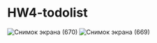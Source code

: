 # HW4-todolist
![Снимок экрана (670)](https://user-images.githubusercontent.com/62872580/102968680-86edd100-451e-11eb-95d2-283f98996b4b.png)
![Снимок экрана (669)](https://user-images.githubusercontent.com/62872580/102968685-87866780-451e-11eb-9bf1-ca30a4498ed2.png)
